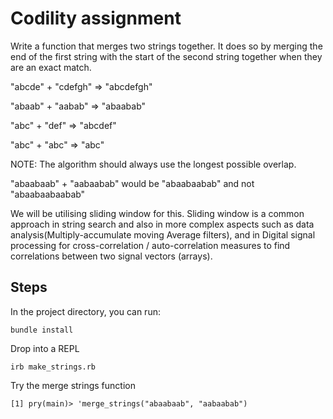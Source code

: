 # Codility assignment

Write a function that merges two strings together. It does so by merging the end of the first string with the start of the second string together when they are an exact match.

"abcde" + "cdefgh" => "abcdefgh"

"abaab" + "aabab" => "abaabab"

"abc" + "def" => "abcdef"

"abc" + "abc" => "abc"

NOTE: The algorithm should always use the longest possible overlap.

"abaabaab" + "aabaabab" would be "abaabaabab" and not "abaabaabaabab"

We will be utilising sliding window for this. Sliding window is a common approach in string search and also in more
complex aspects such as data analysis(Multiply-accumulate moving Average filters), and in Digital signal processing
for cross-correlation / auto-correlation measures to find correlations between two signal vectors (arrays).

## Steps

In the project directory, you can run:

```bundle install```

Drop into a REPL

```irb make_strings.rb```

Try the merge strings function

```[1] pry(main)> 'merge_strings("abaabaab", "aabaabab") ```